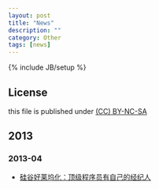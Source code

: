 ```yaml
---
layout: post
title: "News"
description: ""
category: Other
tags: [news]
---
```

{% include JB/setup %}
## License
this file is published under [(CC) BY-NC-SA](http://creativecommons.org/licenses/by-nc-sa/3.0/)


## 2013
### 2013-04
* [硅谷好莱坞化：顶级程序员有自己的经纪人](http://money.163.com/13/0411/15/8S6M27S600254TFQ.html)
